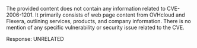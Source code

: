 The provided content does not contain any information related to CVE-2006-1201. It primarily consists of web page content from OVHcloud and Flexera, outlining services, products, and company information. There is no mention of any specific vulnerability or security issue related to the CVE.

Response: UNRELATED